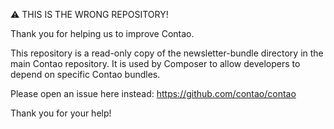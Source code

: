 ⚠ THIS IS THE WRONG REPOSITORY!

Thank you for helping us to improve Contao.

This repository is a read-only copy of the newsletter-bundle directory in the main Contao repository. It is used by Composer to allow developers to depend on specific Contao bundles.

Please open an issue here instead: https://github.com/contao/contao

Thank you for your help!
